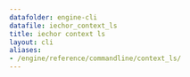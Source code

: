 ```yaml
---
datafolder: engine-cli
datafile: iechor_context_ls
title: iechor context ls
layout: cli
aliases:
- /engine/reference/commandline/context_ls/
---
```


<!--
This page is automatically generated from iEchor's source code. If you want to
suggest a change to the text that appears here, open a ticket or pull request
in the source repository on GitHub:

https://github.com/iechor/cli
-->
